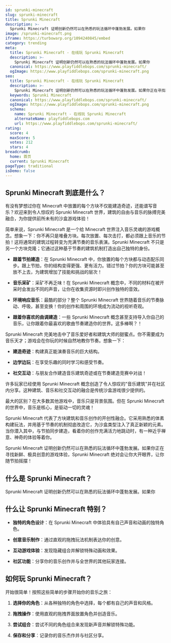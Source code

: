```yaml
---
id: sprunki-minecraft
slug: sprunki-minecraft
title: Sprunki Minecraft
description: >-
  Sprunki Minecraft 证明创新仍然可以在熟悉的玩法循环中蓬勃发展。如果你
image: /sprunki-minecraft.png
iframe: https://turbowarp.org/1094240845/embed
category: trending
meta:
  title: Sprunki Minecraft - 在线玩 Sprunki Minecraft
  description: >-
    Sprunki Minecraft 证明创新仍然可以在熟悉的玩法循环中蓬勃发展。如果你
  canonical: https://www.playfiddlebops.com/sprunki-minecraft/
  ogImage: https://www.playfiddlebops.com/sprunki-minecraft.png
seo:
  title: Sprunki Minecraft - 在线玩 Sprunki Minecraft
  description: >-
    Sprunki Minecraft 证明创新仍然可以在熟悉的玩法循环中蓬勃发展。如果你正在寻找新鲜、极具创意的游戏体验，Sprunki Minecraft 绝对会让你大开眼界，让你随节拍摇摆！
  keywords: Sprunki Minecraft
  canonical: https://www.playfiddlebops.com/sprunki-minecraft/
  ogImage: https://www.playfiddlebops.com/sprunki-minecraft.png
  schema:
    name: Sprunki Minecraft - 在线玩 Sprunki Minecraft
    alternateName: playfiddlebops.com
    url: https://www.playfiddlebops.com/sprunki-minecraft/
rating:
  score: 4
  maxScore: 5
  votes: 212
  stars: 4
breadcrumb:
  home: 首页
  current: Sprunki Minecraft
pageType: traditional
isDemo: false
---
```


## Sprunki Minecraft 到底是什么？

有没有梦想过你在 Minecraft 中放置的每个方块不仅能建造奇迹，还能谱写音乐？欢迎来到令人惊叹的 Sprunki Minecraft 世界，建筑的自由与音乐的脉搏完美融合，为你提供前所未有的沙盒游戏体验！

简单来说，Sprunki Minecraft 是一个给 Minecraft 世界注入音乐灵魂的游戏概念。想象一下：你不再只是堆叠方块。每次放置、每次击打，都必须跟上音乐的节拍！这将通常的建筑过程转变为充满节奏的音乐表演。Sprunki Minecraft 不只是另一个方块克隆；它通过这种基于节奏的建筑机制打造出自己独特的身份。

- **跟着节拍建造**：在 Sprunki Minecraft 中，你放置的每个方块都与动态配乐同步。跟上节拍，你的结构变得更强、更有活力。错过节拍？你的方块可能甚至放不上去，为建筑增加了技能和挑战的层次！

- **音乐采矿**：采矿不再乏味！在 Sprunki Minecraft 概念中，不同的材料在被开采时会发出不同的声音，让你在收集资源时即兴创作独特的音效。

- **环境响应音乐**：最酷的部分？整个 Sprunki Minecraft 世界随着音乐的节奏脉动、呼吸，甚至变换！你的创作和周围的环境成为流动的视听奇观。

- **跟着你喜欢的曲调建造**：一些 Sprunki Minecraft 概念甚至支持导入你自己的音乐，让你跟着你最喜欢的歌曲节奏建造你的世界。这多棒啊？！

Sprunki Minecraft 完美地击中了音乐爱好者和建筑大师的甜蜜点。你不需要成为音乐天才；游戏会在你玩的时候自然地教你节奏。想象一下：

- **建造奇迹**：构建真正能演奏音乐的巨大结构。

- **边学边玩**：在享受乐趣的同时学习和感受节奏。

- **社交互动**：与朋友合作建造音乐建筑奇迹或在节奏建造竞赛中对战！

许多玩家已经使用 Sprunki Minecraft 概念创造了令人惊叹的"音乐建筑"并在社区内分享。这种建筑、音乐和社交互动的融合是传统沙盒游戏很少提供的。

最大的区别？在大多数其他游戏中，音乐只是背景氛围。但在 Sprunki Minecraft 的世界中，音乐是核心，是驱动一切的灵魂！

Sprunki Minecraft 代表了方块建筑和音乐创作的开创性融合。它采用熟悉的体素构建玩法，并用基于节奏的机制彻底改造它，为沙盒类型注入了真正新颖的元素。当你潜入其中，与节拍同步建造，看着你的创作充满活力地跳动时，有一种近乎禅意、神奇的体验等着你。

Sprunki Minecraft 证明创新仍然可以在熟悉的玩法循环中蓬勃发展。如果你正在寻找新鲜、极具创意的游戏体验，Sprunki Minecraft 绝对会让你大开眼界，让你随节拍摇摆！

## 什么是 Sprunki Minecraft？

Sprunki Minecraft 证明创新仍然可以在熟悉的玩法循环中蓬勃发展。如果你

## 什么让 Sprunki Minecraft 特别？

- **独特的角色设计**：在 Sprunki Minecraft 中体验具有自己声音和动画的独特角色。

- **创意音乐制作**：通过直观的拖拽玩法机制表达你的创意。

- **互动游戏体验**：发现隐藏组合并解锁特殊动画和效果。

- **社区功能**：分享你的音乐创作并与全世界的其他玩家连接。

## 如何玩 Sprunki Minecraft？

开始很简单！按照这些简单的步骤开始你的音乐之旅：

1. **选择你的角色**：从各种独特的角色中选择，每个都有自己的声音和风格。

1. **拖拽操作**：使用直观的拖拽界面放置角色并创造音乐。

1. **尝试组合**：尝试不同的角色组合来发现新声音并解锁特殊功能。

1. **保存和分享**：记录你的音乐杰作并与社区分享。